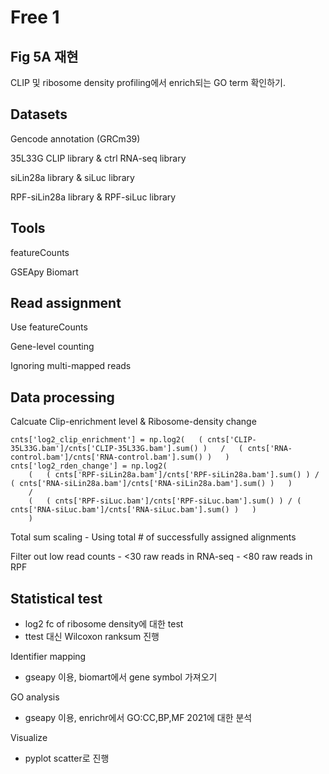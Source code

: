 # Free 1
## Fig 5A 재현
CLIP 및 ribosome density profiling에서 enrich되는 GO term 확인하기.

## Datasets
Gencode annotation (GRCm39)

35L33G CLIP library   &   ctrl RNA-seq library

siLin28a library   &   siLuc library

RPF-siLin28a library   &   RPF-siLuc library 

## Tools
featureCounts

GSEApy Biomart

## Read assignment
Use featureCounts

Gene-level counting

Ignoring multi-mapped reads

## Data processing 
Calcuate Clip-enrichment level & Ribosome-density change
```
cnts['log2_clip_enrichment'] = np.log2(   ( cnts['CLIP-35L33G.bam']/cnts['CLIP-35L33G.bam'].sum() )   /   ( cnts['RNA-control.bam']/cnts['RNA-control.bam'].sum() )   )
cnts['log2_rden_change'] = np.log2(  
    (   ( cnts['RPF-siLin28a.bam']/cnts['RPF-siLin28a.bam'].sum() ) / ( cnts['RNA-siLin28a.bam']/cnts['RNA-siLin28a.bam'].sum() )   )
    /
    (   ( cnts['RPF-siLuc.bam']/cnts['RPF-siLuc.bam'].sum() ) / ( cnts['RNA-siLuc.bam']/cnts['RNA-siLuc.bam'].sum() )   )   
    )
```
Total sum scaling
        - Using total # of successfully assigned alignments

Filter out low read counts
        - <30 raw reads in RNA-seq
        - <80 raw reads in RPF

## Statistical test
 - log2 fc of ribosome density에 대한 test
 - ttest 대신 Wilcoxon ranksum 진행

Identifier mapping
 - gseapy 이용, biomart에서 gene symbol 가져오기

GO analysis
 - gseapy 이용, enrichr에서 GO:CC,BP,MF 2021에 대한 분석

Visualize
 - pyplot scatter로 진행

